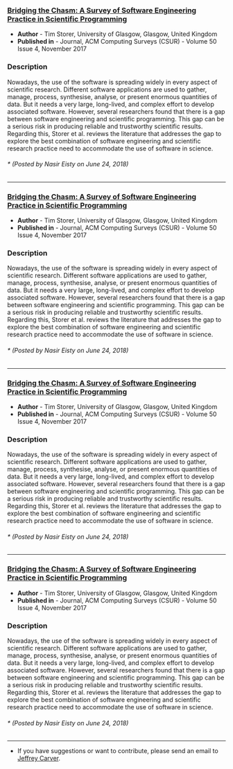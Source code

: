 ### [Bridging the Chasm: A Survey of Software Engineering Practice in Scientific Programming](https://dl.acm.org/citation.cfm?id=3084225)
* **Author** - Tim Storer, University of Glasgow, Glasgow, United Kingdom
* **Published in** - Journal, ACM Computing Surveys (CSUR) - Volume 50 Issue 4, November 2017
### Description <br>
Nowadays, the use of the software is spreading widely in every aspect of scientific research. Different software applications are used to gather, manage, process, synthesise, analyse, or present enormous quantities of data. But it needs a very large, long-lived, and complex effort to develop associated software. However, several researchers found that there is a gap between software engineering and scientific programming. This gap can be a serious risk in producing reliable and trustworthy scientific results. Regarding this, Storer et al. reviews the literature that addresses the gap to explore the best combination of software engineering and scientific research practice need to accommodate the use of software in science.
###### \* (Posted by Nasir Eisty on June 24, 2018)

---
### [Bridging the Chasm: A Survey of Software Engineering Practice in Scientific Programming](https://dl.acm.org/citation.cfm?id=3084225)
* **Author** - Tim Storer, University of Glasgow, Glasgow, United Kingdom
* **Published in** - Journal, ACM Computing Surveys (CSUR) - Volume 50 Issue 4, November 2017
### Description <br>
Nowadays, the use of the software is spreading widely in every aspect of scientific research. Different software applications are used to gather, manage, process, synthesise, analyse, or present enormous quantities of data. But it needs a very large, long-lived, and complex effort to develop associated software. However, several researchers found that there is a gap between software engineering and scientific programming. This gap can be a serious risk in producing reliable and trustworthy scientific results. Regarding this, Storer et al. reviews the literature that addresses the gap to explore the best combination of software engineering and scientific research practice need to accommodate the use of software in science.
###### \* (Posted by Nasir Eisty on June 24, 2018)
---

### [Bridging the Chasm: A Survey of Software Engineering Practice in Scientific Programming](https://dl.acm.org/citation.cfm?id=3084225)
* **Author** - Tim Storer, University of Glasgow, Glasgow, United Kingdom
* **Published in** - Journal, ACM Computing Surveys (CSUR) - Volume 50 Issue 4, November 2017
### Description <br>
Nowadays, the use of the software is spreading widely in every aspect of scientific research. Different software applications are used to gather, manage, process, synthesise, analyse, or present enormous quantities of data. But it needs a very large, long-lived, and complex effort to develop associated software. However, several researchers found that there is a gap between software engineering and scientific programming. This gap can be a serious risk in producing reliable and trustworthy scientific results. Regarding this, Storer et al. reviews the literature that addresses the gap to explore the best combination of software engineering and scientific research practice need to accommodate the use of software in science.
###### \* (Posted by Nasir Eisty on June 24, 2018)
---
### [Bridging the Chasm: A Survey of Software Engineering Practice in Scientific Programming](https://dl.acm.org/citation.cfm?id=3084225)
* **Author** - Tim Storer, University of Glasgow, Glasgow, United Kingdom
* **Published in** - Journal, ACM Computing Surveys (CSUR) - Volume 50 Issue 4, November 2017
### Description <br>
Nowadays, the use of the software is spreading widely in every aspect of scientific research. Different software applications are used to gather, manage, process, synthesise, analyse, or present enormous quantities of data. But it needs a very large, long-lived, and complex effort to develop associated software. However, several researchers found that there is a gap between software engineering and scientific programming. This gap can be a serious risk in producing reliable and trustworthy scientific results. Regarding this, Storer et al. reviews the literature that addresses the gap to explore the best combination of software engineering and scientific research practice need to accommodate the use of software in science.
###### \* (Posted by Nasir Eisty on June 24, 2018)

---
* If you have suggestions or want to contribute, please send an email to [Jeffrey Carver](http://carver.cs.ua.edu/).
